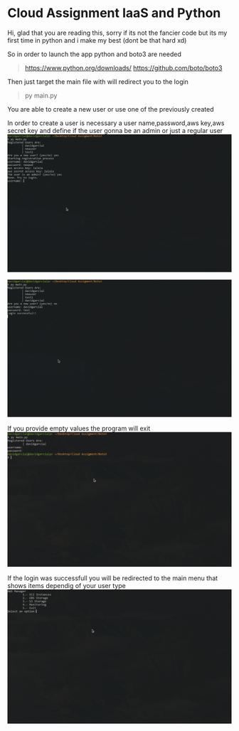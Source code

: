 # Cloud Assignment IaaS and Python 

Hi, glad that you are reading this, sorry if its not the fancier code 
but its my first time in python and i make my best (dont be that hard xd)

So in order to launch the app python and boto3 are needed
> https://www.python.org/downloads/
> https://github.com/boto/boto3

Then just target the main file with will redirect you to the login
> py main.py

You are able to create a new user or use one of the previously created

In order to create a user is necessary a user name,password,aws key,aws secret key and define if the user gonna be an admin or just a regular user
![User Registration](./ss/login/login%20user%20registration.png)

![Login](./ss/login/login_successful.png)

If you provide empty values the program will exit
![Exit](./ss/login/login_empty_values.png)

If the login was successfull you will be redirected to the main menu that shows items dependig of your user type
![Main Menu](./ss/login/main_menu.png)

